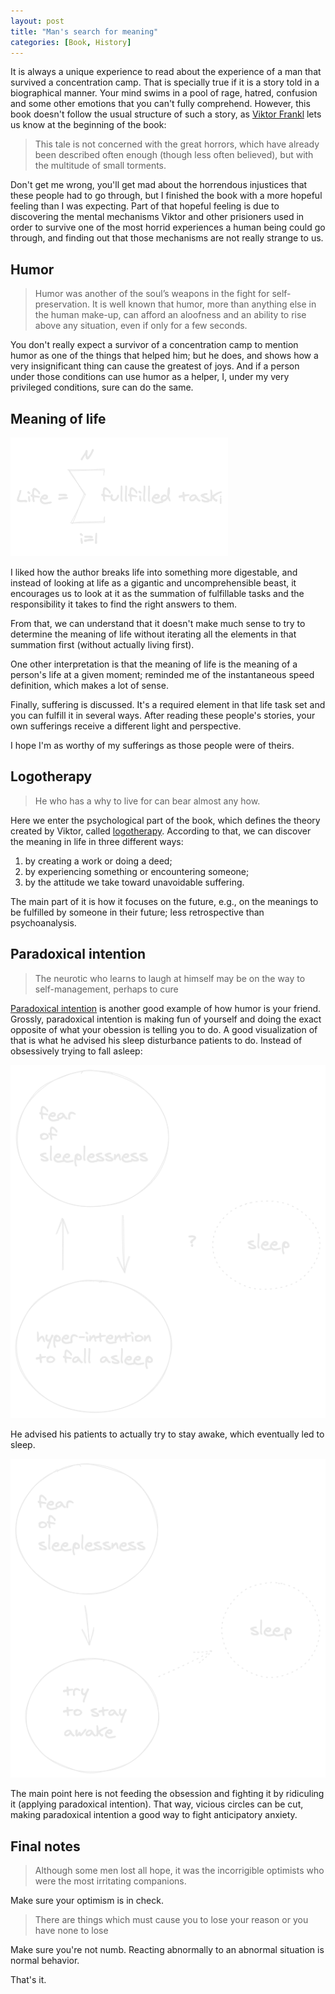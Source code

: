 ```yaml
---
layout: post
title: "Man's search for meaning"
categories: [Book, History]
---
```


It is always a unique experience to read about the experience of a man that survived a concentration camp. That is specially true if it is a story told in a biographical manner. Your mind swims in a pool of rage, hatred, confusion and some other emotions that you can't fully comprehend. However, this book doesn't follow the usual structure of such a story, as [Viktor Frankl](https://en.wikipedia.org/wiki/Viktor_Frankl) lets us know at the beginning of the book:

> This tale is not concerned with the great horrors, which have already been described often enough (though less often believed), but with the multitude of small torments.

Don't get me wrong, you'll get mad about the horrendous injustices that these people had to go through, but I finished the book with a more hopeful feeling than I was expecting. Part of that hopeful feeling is due to discovering the mental mechanisms Viktor and other prisioners used in order to survive one of the most horrid experiences a human being could go through, and finding out that those mechanisms are not really strange to us.

## Humor

> Humor was another of the soul’s weapons in the fight for self-preservation. It is well known that humor, more than anything else in the human make-up, can afford an aloofness and an ability to rise above any situation, even if only for a few seconds.

You don't really expect a survivor of a concentration camp to mention humor as one of the things that helped him; but he does, and shows how a very insignificant thing can cause the greatest of joys. And if a person under those conditions can use humor as a helper, I, under my very privileged conditions, sure can do the same. 

## Meaning of life

<img src="/public/img/meaning-of-life.png">

I liked how the author breaks life into something more digestable, and instead of looking at life as a gigantic and uncomprehensible beast, it encourages us to look at it as the summation of fulfillable tasks and the responsibility it takes to find the right answers to them.

From that, we can understand that it doesn't make much sense to try to determine the meaning of life without iterating all the elements in that summation first (without actually living first).

One other interpretation is that the meaning of life is the meaning of a person's life at a given moment; reminded me of the instantaneous speed definition, which makes a lot of sense.

Finally, suffering is discussed. It's a required element in that life task set and you can fulfill it in several ways. After reading these people's stories, your own sufferings receive a different light and perspective.

I hope I'm as worthy of my sufferings as those people were of theirs.

## Logotherapy

> He who has a why to live for can bear almost any how.

Here we enter the psychological part of the book, which defines the theory created by Viktor, called [logotherapy](https://en.wikipedia.org/wiki/Logotherapy). According to that, we can discover the meaning in life in three different ways:
1. by creating a work or doing a deed;
2. by experiencing something or encountering someone;
3. by the attitude we take toward unavoidable suffering.

The main part of it is how it focuses on the future, e.g., on the meanings to be fulfilled by someone in their future; less retrospective than psychoanalysis.

## Paradoxical intention

> The neurotic who learns to laugh at himself may be on the way to self-management, perhaps to cure

[Paradoxical intention](https://en.wikipedia.org/wiki/Paradoxical_intention) is another good example of how humor is your friend. Grossly, paradoxical intention is making fun of yourself and doing the exact opposite of what your obession is telling you to do. A good visualization of that is what he advised his sleep disturbance patients to do. Instead of obsessively trying to fall asleep:

<img src="/public/img/sleeplessness-2.png">

He advised his patients to actually try to stay awake, which eventually led to sleep.

<img src="/public/img/sleeplessness-3.png">

The main point here is not feeding the obsession and fighting it by ridiculing it (applying paradoxical intention). That way, vicious circles can be cut, making paradoxical intention a good way to fight anticipatory anxiety.

## Final notes

> Although some men lost all hope, it was the incorrigible optimists who were the most irritating companions.

Make sure your optimism is in check.

> There are things which must cause you to lose your reason or you have none to lose

Make sure you're not numb. Reacting abnormally to an abnormal situation is normal behavior.

That's it.